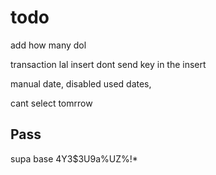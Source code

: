 # todo

add how many dol

transaction lal insert
dont send key in the insert

manual date, disabled used dates,

cant select tomrrow

## Pass

supa base
4Y3$3U9a%UZ%!\*
